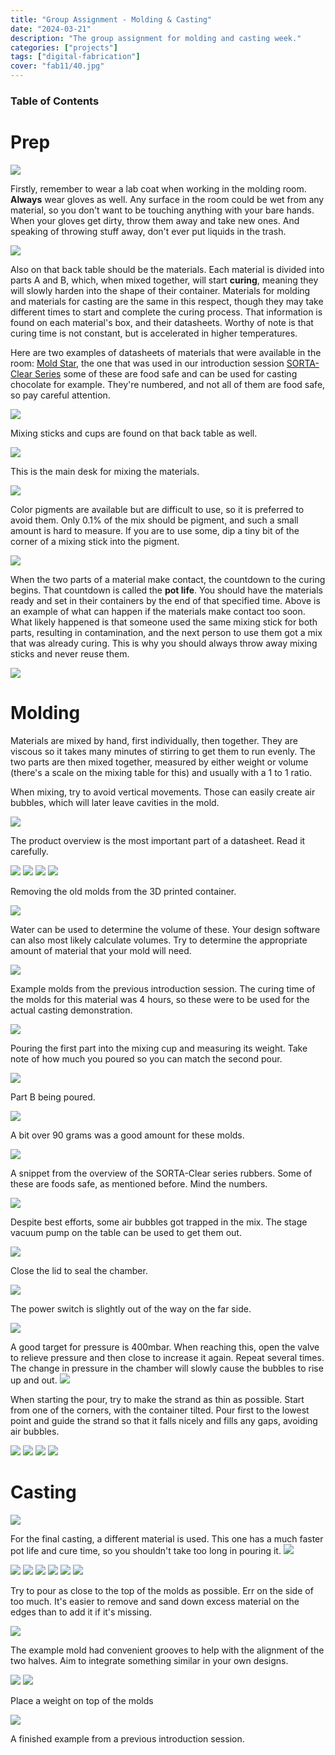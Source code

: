 ```yaml
---
title: "Group Assignment - Molding & Casting"
date: "2024-03-21"
description: "The group assignment for molding and casting week."
categories: ["projects"]
tags: ["digital-fabrication"]
cover: "fab11/40.jpg"
---
```


### Table of Contents

# Prep


![](fab11/01.jpg)

Firstly, remember to wear a lab coat when working in the molding room. **Always** wear gloves as well. Any surface in the room could be wet from any material, so you don't want to be touching anything with your bare hands. When your gloves get dirty, throw them away and take new ones. And speaking of throwing stuff away, don't ever put liquids in the trash.  

![](fab11/02.jpg)

Also on that back table should be the materials. Each material is divided into parts A and B, which, when mixed together, will start **curing**, meaning they will slowly harden into the shape of their container. Materials for molding and materials for casting are the same in this respect, though they may take different times to start and complete the curing process. That information is found on each material's box, and their datasheets. Worthy of note is that curing time is not constant, but is accelerated in higher temperatures.

Here are two examples of datasheets of materials that were available in the room:
[Mold Star](https://www.smooth-on.com/tb/files/MOLD_STAR_15_16_30_TB.pdf), the one that was used in our introduction session
[SORTA-Clear Series](https://www.smooth-on.com/tb/files/SORTA_CLEAR_SERIES_TB.pdf) some of these are food safe and can be used for casting chocolate for example. They're numbered, and not all of them are food safe, so pay careful attention. 

![](fab11/03.jpg)

Mixing sticks and cups are found on that back table as well.

![](fab11/04.jpg)

This is the main desk for mixing the materials. 

![](fab11/05.jpg)

Color pigments are available but are difficult to use, so it is preferred to avoid them. Only 0.1% of the mix should be pigment, and such a small amount is hard to measure. If you are to use some, dip a tiny bit of the corner of a mixing stick into the pigment. 

![](fab11/06.jpg)

When the two parts of a material make contact, the countdown to the curing begins. That countdown is called the **pot life**. You should have the materials ready and set in their containers by the end of that specified time. Above is an example of what can happen if the materials make contact too soon. What likely happened is that someone used the same mixing stick for both parts, resulting in contamination, and the next person to use them got a mix that was already curing. This is why you should always throw away mixing sticks and never reuse them. 

![](fab11/07.jpg)

# Molding

Materials are mixed by hand, first individually, then together. They are viscous so it takes many minutes of stirring to get them to run evenly. The two parts are then mixed together, measured by either weight or volume (there's a scale on the mixing table for this) and usually with a 1 to 1 ratio. 

When mixing, try to avoid vertical movements. Those can easily create air bubbles, which will later leave cavities in the mold. 

![](fab11/08.jpg)

The product overview is the most important part of a datasheet. Read it carefully. 

![](fab11/09.jpg)
![](fab11/11.jpg)
![](fab11/13.jpg)
![](fab11/15.jpg)

Removing the old molds from the 3D printed container. 

![](fab11/17.jpg)

Water can be used to determine the volume of these. Your design software can also most likely calculate volumes. Try to determine the appropriate amount of material that your mold will need. 

![](fab11/16.jpg)

Example molds from the previous introduction session. The curing time of the molds for this material was 4 hours, so these were to be used for the actual casting demonstration.

![](fab11/19.jpg)

Pouring the first part into the mixing cup and measuring its weight. Take note of how much you poured so you can match the second pour. 

![](fab11/20.jpg)

Part B being poured. 

![](fab11/21.jpg)

A bit over 90 grams was a good amount for these molds. 

![](fab11/22.jpg)

A snippet from the overview of the SORTA-Clear series rubbers. Some of these are foods safe, as mentioned before. Mind the numbers. 

![](fab11/23.jpg)

Despite best efforts, some air bubbles got trapped in the mix. The stage vacuum pump on the table can be used to get them out. 

![](fab11/24.jpg)

Close the lid to seal the chamber. 

![](fab11/25.jpg)

The power switch is slightly out of the way on the far side. 

![](fab11/27.jpg)

A good target for pressure is 400mbar. When reaching this, open the valve to relieve pressure and then close to increase it again. Repeat several times. The change in pressure in the chamber will slowly cause the bubbles to rise up and out. 
![](fab11/28.jpg)

When starting the pour, try to make the strand as thin as possible. Start from one of the corners, with the container tilted. Pour first to the lowest point and guide the strand so that it falls nicely and fills any gaps, avoiding air bubbles. 

![](fab11/30.jpg)
![](fab11/31.jpg)
![](fab11/32.jpg)
![](fab11/33.jpg)

# Casting 

![](fab11/34.jpg)

For the final casting, a different material is used. This one has a much faster pot life and cure time, so you shouldn't take too long in pouring it. 
![](fab11/35.jpg)


![](fab11/36.jpg)
![](fab11/37.jpg)
![](fab11/38.jpg)
![](fab11/39.jpg)
![](fab11/40.jpg)
![](fab11/41.jpg)

Try to pour as close to the top of the molds as possible. Err on the side of too much. It's easier to remove and sand down excess material on the edges than to add it if it's missing. 

![](fab11/42.jpg)

The example mold had convenient grooves to help with the alignment of the two halves. Aim to integrate something similar in your own designs. 

![](fab11/43.jpg)
![](fab11/44.jpg)

Place a weight on top of the molds

![](fab11/45.jpg)

A finished example from a previous introduction session. 
